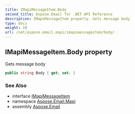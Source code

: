 ```yaml
---
title: IMapiMessageItem.Body
second_title: Aspose.Email for .NET API Reference
description: IMapiMessageItem property. Gets message body
type: docs
weight: 10
url: /net/aspose.email.mapi/imapimessageitem/body/
---
```

## IMapiMessageItem.Body property

Gets message body

```csharp
public string Body { get; set; }
```

### See Also

* interface [IMapiMessageItem](../)
* namespace [Aspose.Email.Mapi](../../imapimessageitem/)
* assembly [Aspose.Email](../../../)



